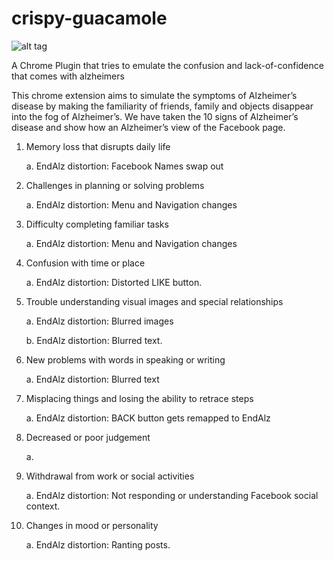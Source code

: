 # crispy-guacamole

![alt tag](http://www.alz.org/images/2012_banner/logo_alz.jpg)


A Chrome Plugin that tries to emulate the confusion and lack-of-confidence that comes with alzheimers

This chrome extension aims to simulate the symptoms of Alzheimer’s disease by making the familiarity of friends, family and objects disappear into the fog of Alzheimer’s.
We have taken the 10 signs of Alzheimer’s disease and show how an Alzheimer’s view of the Facebook page.

1.	Memory loss that disrupts daily life


    a.	EndAlz distortion: Facebook Names swap out


2.	Challenges in planning or solving problems

    a.	EndAlz distortion: Menu and Navigation changes


3.	Difficulty completing familiar tasks 

    a.	EndAlz distortion: Menu and Navigation changes


4.	Confusion with time or place

    a.	EndAlz distortion: Distorted LIKE button.


5.	Trouble understanding visual images and special relationships

    a.	EndAlz distortion: Blurred images


    b.	EndAlz distortion: Blurred text.
    
    
6.	New problems with words in speaking or writing

    a.	EndAlz distortion: Blurred text


7.	Misplacing things and losing the ability to retrace steps

    a.	EndAlz distortion: BACK button gets remapped to EndAlz


8.	Decreased or poor judgement

    a.	


9.	Withdrawal from work or social activities

    a.	EndAlz distortion: Not responding or understanding Facebook social context.


10.	Changes in mood or personality

    a.	EndAlz distortion: Ranting posts.


